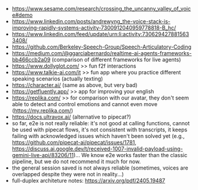 - https://www.sesame.com/research/crossing_the_uncanny_valley_of_voice#demo
- https://www.linkedin.com/posts/andrewyng_the-voice-stack-is-improving-rapidly-systems-activity-7300912040959778818-B_hc/
- https://www.linkedin.com/feed/update/urn:li:activity:7306294278815633408/
- https://github.com/Berkeley-Speech-Group/Speech-Articulatory-Coding
- https://medium.com/@ggarciabernardo/realtime-ai-agents-frameworks-bb466ccb2a09 (comparison of different frameworks for live agents)
- https://www.dollyglot.com/ >> fun f2f interactions
- https://www.talkie-ai.com/it >> fun app where you practice different speaking scenarios (actually texting)
- https://character.ai/ (same as above, but very bad)
- https://getfluently.app/ >> app for improving your english
- https://replika.com/ >> for comparison with our avatar, they don't seem able to detect and control emotions and cannot even move (https://my.replika.com/)
- https://docs.ultravox.ai/ (alternative to pipecat?)
- so far, e2e is not really reliable: it's not good at calling functions, cannot be used with pipecat flows, it's not consistent with transcripts, it keeps failing with acknowledged issues which haven't been solved yet (e.g., https://github.com/pipecat-ai/pipecat/issues/1781, https://discuss.ai.google.dev/t/received-1007-invalid-payload-using-gemini-live-api/83206/11)... We know e2e works faster than the classic pipeline, but we do not recommend it much for now.
- the general session saved is not always reliable (sometimes, voices are overlapped despite they were not in reality...)
- full-duplex architeture notes: https://arxiv.org/pdf/2405.19487
